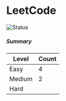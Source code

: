 # LeetCode

![Status](https://img.shields.io/badge/status-6%2F329-brightgreen.svg)

##### Summary

| Level  | Count|
|--------|------|
| Easy   |  4   |
| Medium |  2   |
| Hard   |      |
